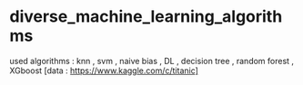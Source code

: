 # diverse_machine_learning_algorithms
used algorithms : knn , svm , naive bias , DL , decision tree , random forest , XGboost
[data : https://www.kaggle.com/c/titanic]
